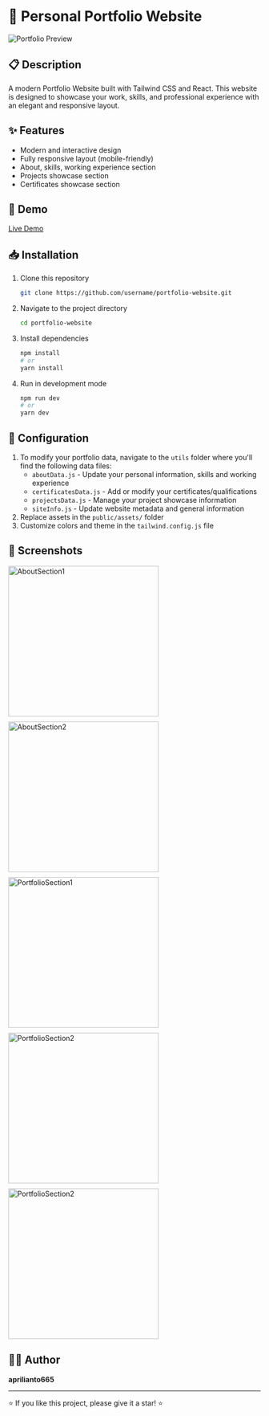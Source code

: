 # 🚀 Personal Portfolio Website

![Portfolio Preview](https://cdn.discordapp.com/attachments/1355259701637419051/1371785719730671636/Screenshot_2025-05-13_at_16.41.55.png?ex=68246682&is=68231502&hm=af68b806880d7a106445255a5d6e93bae1279d57c75f08b432e5775831b08eea&)

## 📋 Description

A modern Portfolio Website built with Tailwind CSS and React. This website is designed to showcase your work, skills, and professional experience with an elegant and responsive layout.

## ✨ Features

- Modern and interactive design
- Fully responsive layout (mobile-friendly)
- About, skills, working experience section
- Projects showcase section
- Certificates showcase section

## 🚀 Demo

[Live Demo](https://tailwindcss-portfolio-template.vercel.app/)

## 📥 Installation

1. Clone this repository

   ```bash
   git clone https://github.com/username/portfolio-website.git
   ```

2. Navigate to the project directory

   ```bash
   cd portfolio-website
   ```

3. Install dependencies

   ```bash
   npm install
   # or
   yarn install
   ```

4. Run in development mode
   ```bash
   npm run dev
   # or
   yarn dev
   ```

## 🔧 Configuration

1. To modify your portfolio data, navigate to the `utils` folder where you'll find the following data files:
   - `aboutData.js` - Update your personal information, skills and working experience
   - `certificatesData.js` - Add or modify your certificates/qualifications
   - `projectsData.js` - Manage your project showcase information
   - `siteInfo.js` - Update website metadata and general information
2. Replace assets in the `public/assets/` folder
3. Customize colors and theme in the `tailwind.config.js` file

## 📱 Screenshots

<div style="display: flex; flex-wrap: wrap; gap: 10px; margin-bottom: 20px">
  <img src="https://cdn.discordapp.com/attachments/1355259701637419051/1371785719730671636/Screenshot_2025-05-13_at_16.41.55.png?ex=68246682&is=68231502&hm=af68b806880d7a106445255a5d6e93bae1279d57c75f08b432e5775831b08eea&" alt="AboutSection1" width="300"/>
  <img src="https://cdn.discordapp.com/attachments/1355259701637419051/1371786561771016253/Screenshot_2025-05-13_at_16.49.56.png?ex=6824674a&is=682315ca&hm=bab98bf77b2b1edacb37d1af812951a8db687127578acbf6a6796e799d844a5c&" alt="AboutSection2" width="300"/>
  <img src="https://cdn.discordapp.com/attachments/1355259701637419051/1371787353257021490/Screenshot_2025-05-13_at_16.52.45.png?ex=68246807&is=68231687&hm=2cfde4f3550e27c7d81ba0a5892a3735036f7ddda80286e57c150b92a246c2f6&" alt="PortfolioSection1" width="300"/>
  <img src="https://cdn.discordapp.com/attachments/1355259701637419051/1371787428875993088/Screenshot_2025-05-13_at_16.53.20.png?ex=68246819&is=68231699&hm=2f98bf5db29f797b26800b23e66a24788b56a7c58e72b45eb3d8c1cbb82bf2bb&" alt="PortfolioSection2" width="300"/>
  <img src="https://cdn.discordapp.com/attachments/1355259701637419051/1371787871995822160/Screenshot_2025-05-13_at_16.55.07.png?ex=68246883&is=68231703&hm=8f8479dfa3a6dab2738e26bb1ab6dd9c7aa079277cd5ff48cbc9f1b82fbfaf60&" alt="PortfolioSection2" width="300"/>

</div>

## 👨‍💻 Author

**aprilianto665**

---

⭐ If you like this project, please give it a star! ⭐
